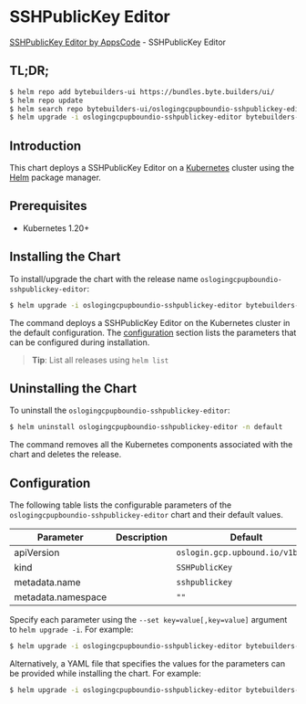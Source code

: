 # SSHPublicKey Editor

[SSHPublicKey Editor by AppsCode](https://byte.builders) - SSHPublicKey Editor

## TL;DR;

```bash
$ helm repo add bytebuilders-ui https://bundles.byte.builders/ui/
$ helm repo update
$ helm search repo bytebuilders-ui/oslogingcpupboundio-sshpublickey-editor --version=v0.4.18
$ helm upgrade -i oslogingcpupboundio-sshpublickey-editor bytebuilders-ui/oslogingcpupboundio-sshpublickey-editor -n default --create-namespace --version=v0.4.18
```

## Introduction

This chart deploys a SSHPublicKey Editor on a [Kubernetes](http://kubernetes.io) cluster using the [Helm](https://helm.sh) package manager.

## Prerequisites

- Kubernetes 1.20+

## Installing the Chart

To install/upgrade the chart with the release name `oslogingcpupboundio-sshpublickey-editor`:

```bash
$ helm upgrade -i oslogingcpupboundio-sshpublickey-editor bytebuilders-ui/oslogingcpupboundio-sshpublickey-editor -n default --create-namespace --version=v0.4.18
```

The command deploys a SSHPublicKey Editor on the Kubernetes cluster in the default configuration. The [configuration](#configuration) section lists the parameters that can be configured during installation.

> **Tip**: List all releases using `helm list`

## Uninstalling the Chart

To uninstall the `oslogingcpupboundio-sshpublickey-editor`:

```bash
$ helm uninstall oslogingcpupboundio-sshpublickey-editor -n default
```

The command removes all the Kubernetes components associated with the chart and deletes the release.

## Configuration

The following table lists the configurable parameters of the `oslogingcpupboundio-sshpublickey-editor` chart and their default values.

|     Parameter      | Description |                   Default                   |
|--------------------|-------------|---------------------------------------------|
| apiVersion         |             | <code>oslogin.gcp.upbound.io/v1beta1</code> |
| kind               |             | <code>SSHPublicKey</code>                   |
| metadata.name      |             | <code>sshpublickey</code>                   |
| metadata.namespace |             | <code>""</code>                             |


Specify each parameter using the `--set key=value[,key=value]` argument to `helm upgrade -i`. For example:

```bash
$ helm upgrade -i oslogingcpupboundio-sshpublickey-editor bytebuilders-ui/oslogingcpupboundio-sshpublickey-editor -n default --create-namespace --version=v0.4.18 --set apiVersion=oslogin.gcp.upbound.io/v1beta1
```

Alternatively, a YAML file that specifies the values for the parameters can be provided while
installing the chart. For example:

```bash
$ helm upgrade -i oslogingcpupboundio-sshpublickey-editor bytebuilders-ui/oslogingcpupboundio-sshpublickey-editor -n default --create-namespace --version=v0.4.18 --values values.yaml
```
